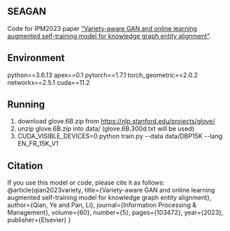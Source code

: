 ## SEAGAN
Code for IPM2023 paper [“Variety-aware GAN and online learning augmented self-training model for knowledge graph entity alignment”](https:10.1016/j.ipm.2023.103472).

## Environment
python==3.6.13
apex==0.1
pytorch==1.7.1
torch_geometric==2.0.2
networkx==2.5.1
cuda==11.2

## Running
1. download glove.6B.zip from https://nlp.stanford.edu/projects/glove/
2. unzip glove.6B.zip into data/ (glove.6B.300d.txt will be used)
3. CUDA_VISIBLE_DEVICES=0 python train.py --data data/DBP15K --lang EN_FR_15K_V1

## Citation
If you use this model or code, please cite it as follows:  
@article{qian2023variety,
  title={Variety-aware GAN and online learning augmented self-training model for knowledge graph entity alignment},
  author={Qian, Ye and Pan, Li},
  journal={Information Processing \& Management},
  volume={60},
  number={5},
  pages={103472},
  year={2023},
  publisher={Elsevier}
}
